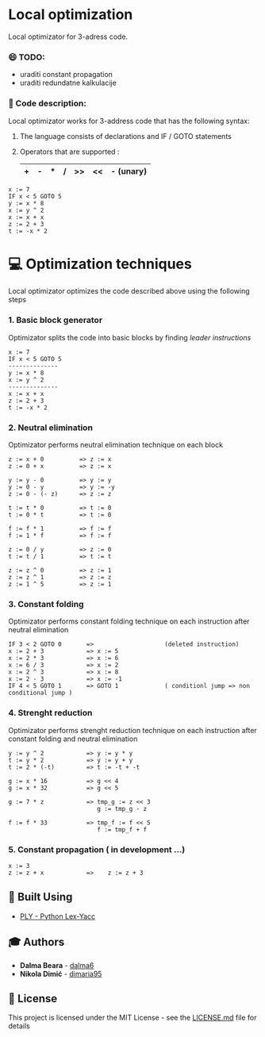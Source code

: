 # Local optimization 

Local optimizator for 3-adress code.

### :smile: TODO: 
* uraditi constant propagation
* uraditi redundatne kalkulacije

### :book: Code description:
Local optimizator works for 3-address code that has the following syntax:
1. The language consists of declarations and IF / GOTO statements
2. Operators that are supported : 

      | + | - | * | / | >> | << |- (unary)|
      |---|---|---|---|----|----|---------|

 ```
x := 7
IF x < 5 GOTO 5
y := x * 8
x := y ^ 2
x := x + x
z := 2 + 3
t := -x * 2
```

# :computer: Optimization techniques
Local optimizator optimizes the code described above using the following steps 
### 1. Basic block generator
Optimizator splits the code into basic blocks by finding _leader instructions_
```
x := 7
IF x < 5 GOTO 5
--------------
y := x * 8
x := y ^ 2
--------------
x := x + x
z := 2 + 3
t := -x * 2
```
### 2. Neutral elimination
Optimizator performs neutral elimination technique on each block
```
z := x + 0          => z := x
z := 0 + x          => z := x

y := y - 0          => y := y
y := 0 - y          => y := -y
z := 0 - (- z)      => z := z

t := t * 0          => t := 0
t := 0 * t          => t := 0

f := f * 1          => f := f
f := 1 * f          => f := f

z := 0 / y          => z := 0
t := t / 1          => t := t

z := z ^ 0          => z := 1
z := z ^ 1          => z := z
z := 1 ^ 5          => z := 1

````
###  3. Constant folding
Optimizator performs constant folding technique on each instruction after neutral elimination
```
IF 3 < 2 GOTO 0       =>                    (deleted instruction)
x := 2 + 3            => x := 5
x := 2 * 3            => x := 6
x := 6 / 3            => x := 2
x := 2 ^ 3            => x := 8
x := 2 - 3            => x := -1
IF 4 < 5 GOTO 1       => GOTO 1             ( conditionl jump => non conditional jump ) 
```

### 4. Strenght reduction
Optimizator performs strenght reduction technique on each instruction after constant folding and neutral elimination
```
y := y ^ 2            => y := y * y
t := y * 2            => y := y + y
t := 2 * (-t)         => t := -t + -t

g := x * 16           => g << 4
g := x * 32           => g << 5

g := 7 * z            => tmp_g := z << 3
                         g := tmp_g - z     

f := f * 33           => tmp_f := f << 5
                         f := tmp_f + f
```
### 5. Constant propagation ( in development ...) 
```
x := 3                
z := z + x            =>    z := z + 3

```

## :wrench: Built Using
* [PLY - Python Lex-Yacc](https://github.com/dabeaz/ply)

## :mortar_board: Authors

* **Dalma Beara** - [dalma6](https://github.com/dalma6/)
* **Nikola Dimić** -  [dimaria95](https://github.com/dimaria95/)

## :book: License

This project is licensed under the MIT License - see the [LICENSE.md](LICENSE.md) file for details
